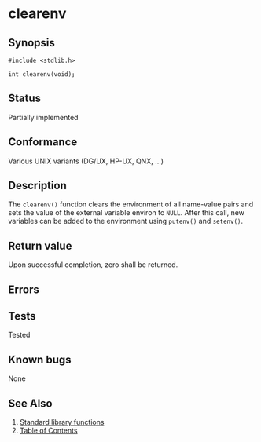 # clearenv

## Synopsis

`#include <stdlib.h>`</br>

`int clearenv(void);`</br>

## Status

Partially implemented

## Conformance

Various UNIX variants (DG/UX, HP-UX, QNX, ...)

## Description

The `clearenv()` function clears the environment of all name-value pairs and sets the value of the external variable
environ to `NULL`. After this call, new variables can be added to the environment using `putenv()` and `setenv()`.

## Return value

Upon successful completion, zero shall be returned.

## Errors

## Tests

Tested

## Known bugs

None

## See Also

1. [Standard library functions](../README.md)
2. [Table of Contents](../../../README.md)
